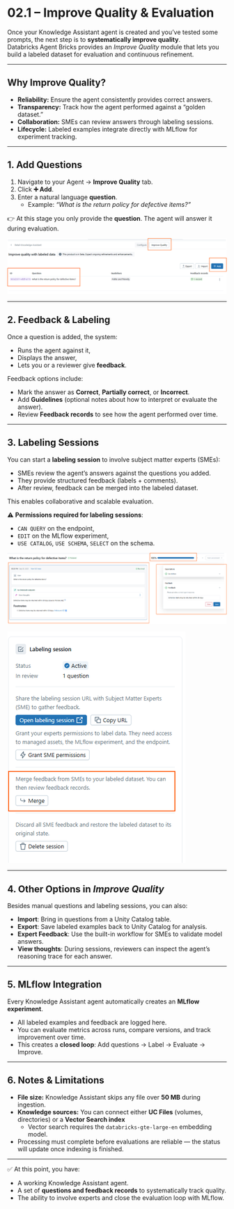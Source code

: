 # 02.1 – Improve Quality & Evaluation

Once your Knowledge Assistant agent is created and you’ve tested some prompts, the next step is to **systematically improve quality**.  
Databricks Agent Bricks provides an *Improve Quality* module that lets you build a labeled dataset for evaluation and continuous refinement.

---

## Why Improve Quality?

- **Reliability:** Ensure the agent consistently provides correct answers.  
- **Transparency:** Track how the agent performed against a “golden dataset.”  
- **Collaboration:** SMEs can review answers through labeling sessions.  
- **Lifecycle:** Labeled examples integrate directly with MLflow for experiment tracking.  

---

## 1. Add Questions

1. Navigate to your Agent → **Improve Quality** tab.  
2. Click **➕ Add**.  
3. Enter a natural language **question**.  
   - Example: *“What is the return policy for defective items?”*  

👉 At this stage you only provide the **question**. The agent will answer it during evaluation.

![Knowledge](./assets/knowledge7.png)

---

## 2. Feedback & Labeling

Once a question is added, the system:  
- Runs the agent against it,  
- Displays the answer,  
- Lets you or a reviewer give **feedback**.  

Feedback options include:  
- Mark the answer as **Correct**, **Partially correct**, or **Incorrect**.  
- Add **Guidelines** (optional notes about how to interpret or evaluate the answer).  
- Review **Feedback records** to see how the agent performed over time.

---

## 3. Labeling Sessions

You can start a **labeling session** to involve subject matter experts (SMEs):  

- SMEs review the agent’s answers against the questions you added.  
- They provide structured feedback (labels + comments).  
- After review, feedback can be merged into the labeled dataset.  

This enables collaborative and scalable evaluation.  

⚠️ **Permissions required for labeling sessions**:  
- `CAN QUERY` on the endpoint,  
- `EDIT` on the MLflow experiment,  
- `USE CATALOG`, `USE SCHEMA`, `SELECT` on the schema.  

![Knowledge](./assets/knowledge8.png)

![Knowledge](./assets/knowledge9.png)

---

## 4. Other Options in *Improve Quality*

Besides manual questions and labeling sessions, you can also:  

- **Import**: Bring in questions from a Unity Catalog table.  
- **Export**: Save labeled examples back to Unity Catalog for analysis.  
- **Expert Feedback**: Use the built-in workflow for SMEs to validate model answers.  
- **View thoughts**: During sessions, reviewers can inspect the agent’s reasoning trace for each answer.

---

## 5. MLflow Integration

Every Knowledge Assistant agent automatically creates an **MLflow experiment**.  
- All labeled examples and feedback are logged here.  
- You can evaluate metrics across runs, compare versions, and track improvement over time.  
- This creates a **closed loop**: Add questions → Label → Evaluate → Improve.  

---

## 6. Notes & Limitations

- **File size:** Knowledge Assistant skips any file over **50 MB** during ingestion.  
- **Knowledge sources:** You can connect either **UC Files** (volumes, directories) or a **Vector Search index**  
  - Vector search requires the `databricks-gte-large-en` embedding model.  
- Processing must complete before evaluations are reliable — the status will update once indexing is finished.  

---

✅ At this point, you have:  
- A working Knowledge Assistant agent.  
- A set of **questions and feedback records** to systematically track quality.  
- The ability to involve experts and close the evaluation loop with MLflow.



